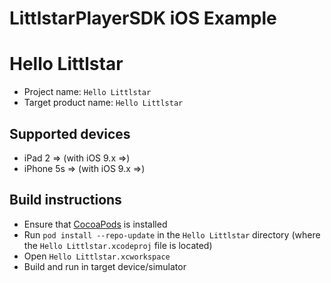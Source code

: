 LittlstarPlayerSDK iOS Example
=========

Hello Littlstar
====
- Project name: `Hello Littlstar`
- Target product name: `Hello Littlstar`

Supported devices
----
- iPad 2 => (with iOS 9.x =>)
- iPhone 5s => (with iOS 9.x =>)

Build instructions
----
- Ensure that [CocoaPods](http://cocoapods.org) is installed
- Run `pod install --repo-update` in the `Hello Littlstar` directory (where the `Hello Littlstar.xcodeproj` file is located)
- Open `Hello Littlstar.xcworkspace`
- Build and run in target device/simulator
